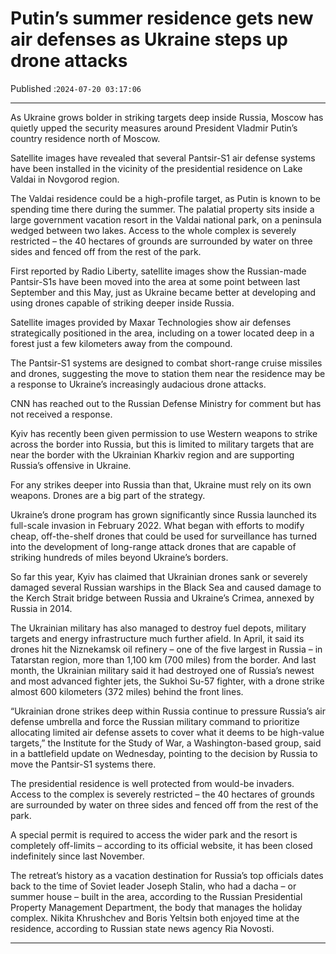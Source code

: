 # Putin’s summer residence gets new air defenses as Ukraine steps up drone attacks

Published :`2024-07-20 03:17:06`

---

As Ukraine grows bolder in striking targets deep inside Russia, Moscow has quietly upped the security measures around President Vladmir Putin’s country residence north of Moscow.

Satellite images have revealed that several Pantsir-S1 air defense systems have been installed in the vicinity of the presidential residence on Lake Valdai in Novgorod region.

The Valdai residence could be a high-profile target, as Putin is known to be spending time there during the summer. The palatial property sits inside a large government vacation resort in the Valdai national park, on a peninsula wedged between two lakes. Access to the whole complex is severely restricted – the 40 hectares of grounds are surrounded by water on three sides and fenced off from the rest of the park.

First reported by Radio Liberty, satellite images show the Russian-made Pantsir-S1s have been moved into the area at some point between last September and this May, just as Ukraine became better at developing and using drones capable of striking deeper inside Russia.

Satellite images provided by Maxar Technologies show air defenses strategically positioned in the area, including on a tower located deep in a forest just a few kilometers away from the compound.

The Pantsir-S1 systems are designed to combat short-range cruise missiles and drones, suggesting the move to station them near the residence may be a response to Ukraine’s increasingly audacious drone attacks.

CNN has reached out to the Russian Defense Ministry for comment but has not received a response.

Kyiv has recently been given permission to use Western weapons to strike across the border into Russia, but this is limited to military targets that are near the border with the Ukrainian Kharkiv region and are supporting Russia’s offensive in Ukraine.

For any strikes deeper into Russia than that, Ukraine must rely on its own weapons. Drones are a big part of the strategy.

Ukraine’s drone program has grown significantly since Russia launched its full-scale invasion in February 2022. What began with efforts to modify cheap, off-the-shelf drones that could be used for surveillance has turned into the development of long-range attack drones that are capable of striking hundreds of miles beyond Ukraine’s borders.

So far this year, Kyiv has claimed that Ukrainian drones sank or severely damaged several Russian warships in the Black Sea and caused damage to the Kerch Strait bridge between Russia and Ukraine’s Crimea, annexed by Russia in 2014.

The Ukrainian military has also managed to destroy fuel depots, military targets and energy infrastructure much further afield. In April, it said its drones hit the Niznekamsk oil refinery – one of the five largest in Russia – in Tatarstan region, more than 1,100 km (700 miles) from the border. And last month, the Ukrainian military said it had destroyed one of Russia’s newest and most advanced fighter jets, the Sukhoi Su-57 fighter, with a drone strike almost 600 kilometers (372 miles) behind the front lines.

“Ukrainian drone strikes deep within Russia continue to pressure Russia’s air defense umbrella and force the Russian military command to prioritize allocating limited air defense assets to cover what it deems to be high-value targets,” the Institute for the Study of War, a Washington-based group, said in a battlefield update on Wednesday, pointing to the decision by Russia to move the Pantsir-S1 systems there.

The presidential residence is well protected from would-be invaders. Access to the complex is severely restricted – the 40 hectares of grounds are surrounded by water on three sides and fenced off from the rest of the park.

A special permit is required to access the wider park and the resort is completely off-limits – according to its official website, it has been closed indefinitely since last November.

The retreat’s history as a vacation destination for Russia’s top officials dates back to the time of Soviet leader Joseph Stalin, who had a dacha – or summer house – built in the area, according to the Russian Presidential Property Management Department, the body that manages the holiday complex. Nikita Khrushchev and Boris Yeltsin both enjoyed time at the residence, according to Russian state news agency Ria Novosti.

---

